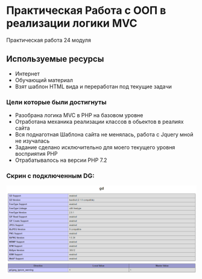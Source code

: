 # Практическая Работа с ООП в реализации логики MVC

Практическая работа 24 модуля

## Используемые ресурсы

* Интернет
* Обучающий материал
* Взят шаблон HTML вида и переработан под текущие задачи

### Цели которые были достигнуты

* Разобрана логика MVC в PHP на базовом уровне
* Отработана механика реализации классов в обьектов в реалиях сайта
* Вся поднаготная Шаблона сайта не менялась, работа с Jquery мной не изучалась
* Задание сделано исключительно для моего текущего уровня восприятия PHP
* Отрабатывалось на версии PHP 7.2

### Скрин с подключенным DG:
![](./images/screen.png)